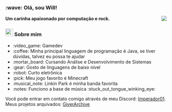 <h3> :wave: Olá, sou Will! </h3>
<strong>Um carinha apaixonado por computação e rock.</strong>

<img align="right" src="https://stats.giverplay.me/api/top-langs?hide=html,css,handlebars,scss,makefile&compact&langs_count=8&theme=tokyonight">

<h3><img src="https://cdn.discordapp.com/emojis/865689377111801897.png?v=1" width=24 height=24> Sobre mim</h3>

<ul>
  <li> :video_game: Gamedev </li>
  <li> :coffee: Minha principal linguagem de programação é Java, se tiver dúvidas, talvez eu possa te ajudar</li>
  <li> :mortar_board: Cursando Análise e Desenvolvimento de Sistemas
  <li> :gear: Gosto de linguagens de baixo nível</li>
  <li> :robot: Curto eletrônica</li>
  <li> :pick: Meu jogo favorito é Minecraft</li>
  <li> :musical_note: Linkin Park é minha banda favorita
  <li> :notes: Funciono a base de música :stuck_out_tongue_winking_eye:</li>
</ul>

Você pode entrar em contato comigo através de meu Discord: <a href="https://discord.com/users/387674761746186260">Imperador01</a>.
<br>
Meus projetos arquivados: <a href="https://github.com/GiverArchive">GiverArchive</a>
